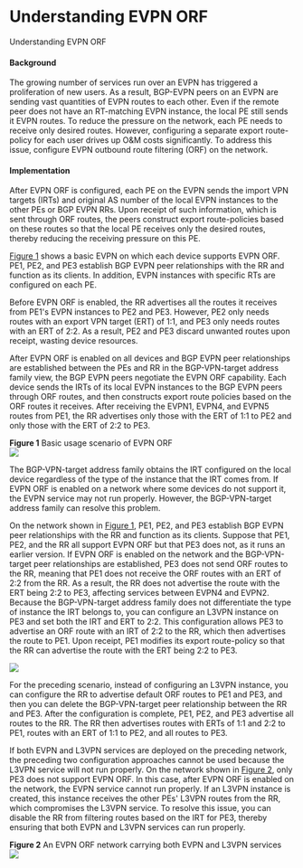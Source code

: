 Understanding EVPN ORF
======================

Understanding EVPN ORF

#### Background

The growing number of services run over an EVPN has triggered a proliferation of new users. As a result, BGP-EVPN peers on an EVPN are sending vast quantities of EVPN routes to each other. Even if the remote peer does not have an RT-matching EVPN instance, the local PE still sends it EVPN routes. To reduce the pressure on the network, each PE needs to receive only desired routes. However, configuring a separate export route-policy for each user drives up O&M costs significantly. To address this issue, configure EVPN outbound route filtering (ORF) on the network.


#### Implementation

After EVPN ORF is configured, each PE on the EVPN sends the import VPN targets (IRTs) and original AS number of the local EVPN instances to the other PEs or BGP EVPN RRs. Upon receipt of such information, which is sent through ORF routes, the peers construct export route-policies based on these routes so that the local PE receives only the desired routes, thereby reducing the receiving pressure on this PE.

[Figure 1](#EN-US_CONCEPT_0000001550402001__fig_dc_vrp_evpn_feature_001801) shows a basic EVPN on which each device supports EVPN ORF. PE1, PE2, and PE3 establish BGP EVPN peer relationships with the RR and function as its clients. In addition, EVPN instances with specific RTs are configured on each PE.

Before EVPN ORF is enabled, the RR advertises all the routes it receives from PE1's EVPN instances to PE2 and PE3. However, PE2 only needs routes with an export VPN target (ERT) of 1:1, and PE3 only needs routes with an ERT of 2:2. As a result, PE2 and PE3 discard unwanted routes upon receipt, wasting device resources.

After EVPN ORF is enabled on all devices and BGP EVPN peer relationships are established between the PEs and RR in the BGP-VPN-target address family view, the BGP EVPN peers negotiate the EVPN ORF capability. Each device sends the IRTs of its local EVPN instances to the BGP EVPN peers through ORF routes, and then constructs export route policies based on the ORF routes it receives. After receiving the EVPN1, EVPN4, and EVPN5 routes from PE1, the RR advertises only those with the ERT of 1:1 to PE2 and only those with the ERT of 2:2 to PE3.

**Figure 1** Basic usage scenario of EVPN ORF  
![](images/fig_dc_vrp_evpn_feature_001801.png)

The BGP-VPN-target address family obtains the IRT configured on the local device regardless of the type of the instance that the IRT comes from. If EVPN ORF is enabled on a network where some devices do not support it, the EVPN service may not run properly. However, the BGP-VPN-target address family can resolve this problem.

On the network shown in [Figure 1](#EN-US_CONCEPT_0000001550402001__fig_dc_vrp_evpn_feature_001801), PE1, PE2, and PE3 establish BGP EVPN peer relationships with the RR and function as its clients. Suppose that PE1, PE2, and the RR all support EVPN ORF but that PE3 does not, as it runs an earlier version. If EVPN ORF is enabled on the network and the BGP-VPN-target peer relationships are established, PE3 does not send ORF routes to the RR, meaning that PE1 does not receive the ORF routes with an ERT of 2:2 from the RR. As a result, the RR does not advertise the route with the ERT being 2:2 to PE3, affecting services between EVPN4 and EVPN2. Because the BGP-VPN-target address family does not differentiate the type of instance the IRT belongs to, you can configure an L3VPN instance on PE3 and set both the IRT and ERT to 2:2. This configuration allows PE3 to advertise an ORF route with an IRT of 2:2 to the RR, which then advertises the route to PE1. Upon receipt, PE1 modifies its export route-policy so that the RR can advertise the route with the ERT being 2:2 to PE3.

![](../public_sys-resources/note_3.0-en-us.png) 

For the preceding scenario, instead of configuring an L3VPN instance, you can configure the RR to advertise default ORF routes to PE1 and PE3, and then you can delete the BGP-VPN-target peer relationship between the RR and PE3. After the configuration is complete, PE1, PE2, and PE3 advertise all routes to the RR. The RR then advertises routes with ERTs of 1:1 and 2:2 to PE1, routes with an ERT of 1:1 to PE2, and all routes to PE3.

If both EVPN and L3VPN services are deployed on the preceding network, the preceding two configuration approaches cannot be used because the L3VPN service will not run properly. On the network shown in [Figure 2](#EN-US_CONCEPT_0000001550402001__fig_dc_vrp_evpn_feature_001802), only PE3 does not support EVPN ORF. In this case, after EVPN ORF is enabled on the network, the EVPN service cannot run properly. If an L3VPN instance is created, this instance receives the other PEs' L3VPN routes from the RR, which compromises the L3VPN service. To resolve this issue, you can disable the RR from filtering routes based on the IRT for PE3, thereby ensuring that both EVPN and L3VPN services can run properly.

**Figure 2** An EVPN ORF network carrying both EVPN and L3VPN services  
![](images/fig_dc_vrp_evpn_feature_001802.png)